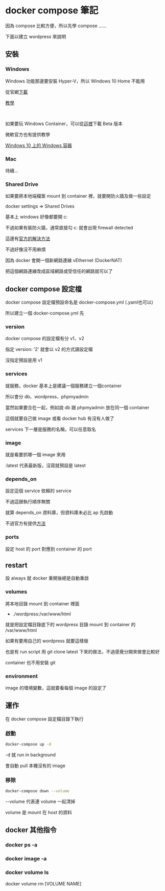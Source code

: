 docker compose 筆記
=======

因為 compose 比較方便，所以先學 compose ......

下面以建立 wordpress 來說明

## 安裝

### Windows

Windows 功能那邊要安裝 Hyper-V，所以 Windows 10 Home 不能用

從官網[下載](https://www.docker.com/products/docker#/windows)

[教學](https://docs.docker.com/docker-for-windows/#/shared-drives)

&nbsp;

如果要玩 Windows Container，可以從[這裡](https://docs.docker.com/docker-for-windows/#/download-docker-for-windows)下載 Beta 版本

微軟官方也有提供教學

[Windows 10 上的 Windows 容器](https://docs.microsoft.com/zh-tw/virtualization/windowscontainers/quick_start/quick_start_windows_10)

### Mac

待續...

### Shared Drive

如果要將本地端檔案 mount 到 container 裡，就要開防火牆及做一些設定

docker settings => Shared Drives

基本上 windows 好像都要開 c:

不過如果有裝防火牆，通常直接勾 c: 就會出現 firewall detected

這邊有[官方的解決方法](https://docs.docker.com/docker-for-windows/#/shared-drives)

不過好像沒不用麻煩

因為 docker 會開一個新網路連線 vEthernet (DockerNAT)

把這個網路連線改成區域網路或受信任的網路就可以了

## docker compose 設定檔
docker compose 設定檔預設命名是 docker-compose.yml (.yaml也可以)

所以建立一個 docker-compose.yml 先

### version

docker compose 的設定檔有分 v1、v2

指定 version: '2' 就會以 v2 的方式讀設定檔

沒指定預設是用 v1

### services

就服務，docker 基本上是建議一個服務建立一個container

所以會分 db、wordpress、phpmyadmin

當然如果要合在一起，例如說 db 跟 phpmyadmin 放在同一個 container

這個就要自己做 image 或看 docker hub 有沒有人做了

services 下一層是服務的名稱，可以任意取名

### image

就是看要抓哪一個 image 來用

:latest 代表最新版，沒寫就預設是 latest

### depends_on

設定這個 service 依賴的 service

不過這跟執行順序無關

就算 depends_on 資料庫，但資料庫未必比 ap 先啟動

不過官方有提供[方法](https://docs.docker.com/compose/startup-order/)

### ports

設定 host 的 port 對應到 container 的 port

## restart

設 always 就 docker 重開後總是自動重啟

### volumes

將本地目錄 mount 到 container 裡面

- ./wordpress:/var/www/html

就是把設定檔目錄底下的 wordpress 目錄 mount 到 container 的 /var/www/html

如果有要用自己的 wordpress 就要這樣做

也是有 run script 用 git clone latest 下來的做法，不過感覺分開來做會比較好

container 也不用安裝 git

### environment

image 的環境變數，這就要看每個 image 的設定了

## 運作

在 docker compose 設定檔目錄下執行

### 啟動

```bash
docker-compose up -d
```

-d 就 run in background

會自動 pull 本機沒有的 image


### 移除

```bash
docker-compose down --volume
```

--volume 代表連 volume 一起清掉

volume 是 mount 在 host 的資料


## docker 其他指令

### docker ps -a

### docker image -a

### docker volume ls

docker volume rm [VOLUME NAME]